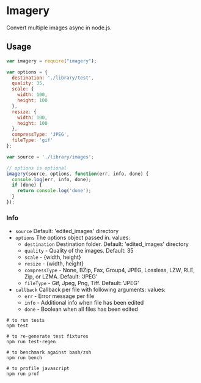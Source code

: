 # Imagery

Convert multiple images async in node.js.

## Usage

```javascript
var imagery = require("imagery");

var options = {
  destination: './library/test',
  quality: 35,
  scale: {
    width: 100,
    height: 100
  },
  resize: {
    width: 100,
    height: 100
  },
  compressType: 'JPEG',
  fileType: 'gif'
};

var source = './library/images';

// options is optional
imagery(source, options, function(err, info, done) {
  console.log(err, info, done);
  if (done) {
    return console.log('done');
  }
});
```

### Info

* `source` Default: 'edited_images' directory
* `options` The options object passed in.
  values:
  * `destination` Destination folder. Default: 'edited_images' directory
  * `quality` - Quality of the images. Default: 35
  * `scale` - {width, height}
  * `resize` - {width, height}
  * `compressType` - None, BZip, Fax, Group4, JPEG, Lossless, LZW, RLE, Zip, or LZMA. Default: 'JPEG'
  * `fileType` - Gif, Jpeg, Png, Tiff. Default: 'JPEG'
* `callback` Callback per file with following arguments:
  values:
  * `err` - Error message per file
  * `info` - Additional info when file has been edited
  * `done` - Boolean when all files has been edited

```
# to run tests
npm test

# to re-generate test fixtures
npm run test-regen

# to benchmark against bash/zsh
npm run bench

# to profile javascript
npm run prof
```
